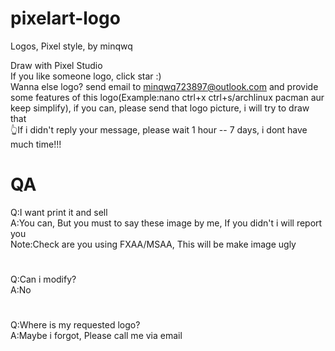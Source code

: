 # pixelart-logo
Logos, Pixel style, by minqwq

Draw with Pixel Studio  
If you like someone logo, click star :)  
Wanna else logo? send email to minqwq723897@outlook.com and provide some features of this logo(Example:nano   ctrl+x   ctrl+s/archlinux   pacman   aur   keep simplify), if you can, please send that logo picture, i will try to draw that  
👆If i didn't reply your message, please wait 1 hour -- 7 days, i dont have much time!!!

# QA

Q:I want print it and sell  
A:You can, But you must to say these image by me, If you didn't i will report you  
Note:Check are you using FXAA/MSAA, This will be make image ugly
#
Q:Can i modify?  
A:No
#
Q:Where is my requested logo?  
A:Maybe i forgot, Please call me via email
